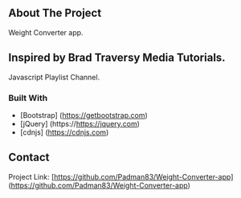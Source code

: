 ## About The Project 
Weight Converter app.

## Inspired by Brad Traversy Media Tutorials.
Javascript Playlist Channel.

### Built With 
* [Bootstrap] (https://getbootstrap.com)
* [jQuery] (https://https://jquery.com)
* [cdnjs] (https://cdnjs.com)

## Contact 

Project Link: [https://github.com/Padman83/Weight-Converter-app] (https://github.com/Padman83/Weight-Converter-app)

